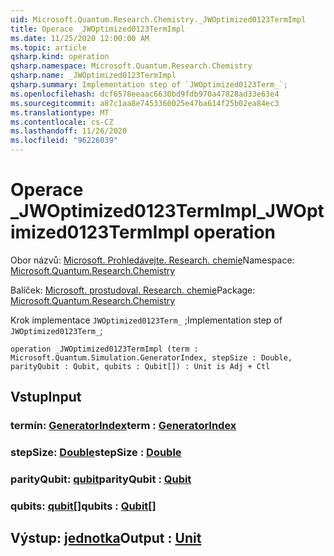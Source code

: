 ```yaml
---
uid: Microsoft.Quantum.Research.Chemistry._JWOptimized0123TermImpl
title: Operace _JWOptimized0123TermImpl
ms.date: 11/25/2020 12:00:00 AM
ms.topic: article
qsharp.kind: operation
qsharp.namespace: Microsoft.Quantum.Research.Chemistry
qsharp.name: _JWOptimized0123TermImpl
qsharp.summary: Implementation step of `JWOptimized0123Term_`;
ms.openlocfilehash: dcf6578eeaac6630bd9fdb970a47828ad33e63e4
ms.sourcegitcommit: a87c1aa8e7453360025e47ba614f25b02ea84ec3
ms.translationtype: MT
ms.contentlocale: cs-CZ
ms.lasthandoff: 11/26/2020
ms.locfileid: "96226039"
---
```

# <a name="_jwoptimized0123termimpl-operation"></a><span data-ttu-id="d6eb6-102">Operace _JWOptimized0123TermImpl</span><span class="sxs-lookup"><span data-stu-id="d6eb6-102">_JWOptimized0123TermImpl operation</span></span>

<span data-ttu-id="d6eb6-103">Obor názvů: [Microsoft. Prohledávejte. Research. chemie](xref:Microsoft.Quantum.Research.Chemistry)</span><span class="sxs-lookup"><span data-stu-id="d6eb6-103">Namespace: [Microsoft.Quantum.Research.Chemistry](xref:Microsoft.Quantum.Research.Chemistry)</span></span>

<span data-ttu-id="d6eb6-104">Balíček: [Microsoft. prostudoval. Research. chemie](https://nuget.org/packages/Microsoft.Quantum.Research.Chemistry)</span><span class="sxs-lookup"><span data-stu-id="d6eb6-104">Package: [Microsoft.Quantum.Research.Chemistry](https://nuget.org/packages/Microsoft.Quantum.Research.Chemistry)</span></span>


<span data-ttu-id="d6eb6-105">Krok implementace `JWOptimized0123Term_` ;</span><span class="sxs-lookup"><span data-stu-id="d6eb6-105">Implementation step of `JWOptimized0123Term_`;</span></span>

```qsharp
operation _JWOptimized0123TermImpl (term : Microsoft.Quantum.Simulation.GeneratorIndex, stepSize : Double, parityQubit : Qubit, qubits : Qubit[]) : Unit is Adj + Ctl
```


## <a name="input"></a><span data-ttu-id="d6eb6-106">Vstup</span><span class="sxs-lookup"><span data-stu-id="d6eb6-106">Input</span></span>

### <a name="term--generatorindex"></a><span data-ttu-id="d6eb6-107">termín: [GeneratorIndex](xref:Microsoft.Quantum.Simulation.GeneratorIndex)</span><span class="sxs-lookup"><span data-stu-id="d6eb6-107">term : [GeneratorIndex](xref:Microsoft.Quantum.Simulation.GeneratorIndex)</span></span>




### <a name="stepsize--double"></a><span data-ttu-id="d6eb6-108">stepSize: [Double](xref:microsoft.quantum.lang-ref.double)</span><span class="sxs-lookup"><span data-stu-id="d6eb6-108">stepSize : [Double](xref:microsoft.quantum.lang-ref.double)</span></span>




### <a name="parityqubit--qubit"></a><span data-ttu-id="d6eb6-109">parityQubit: [qubit](xref:microsoft.quantum.lang-ref.qubit)</span><span class="sxs-lookup"><span data-stu-id="d6eb6-109">parityQubit : [Qubit](xref:microsoft.quantum.lang-ref.qubit)</span></span>




### <a name="qubits--qubit"></a><span data-ttu-id="d6eb6-110">qubits: [qubit](xref:microsoft.quantum.lang-ref.qubit)[]</span><span class="sxs-lookup"><span data-stu-id="d6eb6-110">qubits : [Qubit](xref:microsoft.quantum.lang-ref.qubit)[]</span></span>





## <a name="output--unit"></a><span data-ttu-id="d6eb6-111">Výstup: [jednotka](xref:microsoft.quantum.lang-ref.unit)</span><span class="sxs-lookup"><span data-stu-id="d6eb6-111">Output : [Unit](xref:microsoft.quantum.lang-ref.unit)</span></span>

